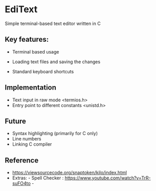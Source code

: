 # EdiText

Simple terminal-based text editor written in C

## Key features:
- Terminal based usage
- Loading text files and saving the changes

- Standard keyboard shortcuts 


## Implementation
- Text input in raw mode <termios.h>
- Entry point to different constants <unistd.h>



## Future
- Syntax highlighting (primarily for C only)
- Line numbers
- Linking C compiler




## Reference
- https://viewsourcecode.org/snaptoken/kilo/index.html
- Extras: - Spell Checker : https://www.youtube.com/watch?v=TrR-suFO4to
          - 
